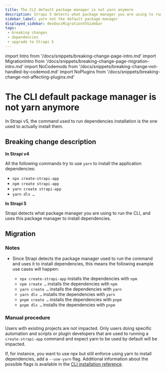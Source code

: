 ```yaml
---
title: The CLI default package manager is not yarn anymore
description: Strapi 5 detects what package manager you are using to run the CLI, and uses this package manager to install dependencies.
sidebar_label: yarn not the default package manager
displayed_sidebar: devDocsMigrationV5Sidebar
tags:
 - breaking changes
 - dependencies
 - upgrade to Strapi 5
---
```


import Intro from '/docs/snippets/breaking-change-page-intro.md'
import MigrationIntro from '/docs/snippets/breaking-change-page-migration-intro.md'
import NoCodemods from '/docs/snippets/breaking-change-not-handled-by-codemod.md'
import NoPlugins from '/docs/snippets/breaking-change-not-affecting-plugins.md'

# The CLI default package manager is not yarn anymore

In Strapi v5, the command used to run dependencies installation is the one used to actually install them.

<Intro />
<NoPlugins />
<NoCodemods />

## Breaking change description

<SideBySideContainer>

<SideBySideColumn>

**In Strapi v4**

All the following commands try to use `yarn` to install the application dependencies:

- `npx create-strapi-app`
- `npm create strapi-app`
- `yarn create strapi-app`
- `yarn dlx …`

</SideBySideColumn>

<SideBySideColumn>

**In Strapi 5**

Strapi detects what package manager you are using to run the CLI, and uses this package manager to install dependencies.

</SideBySideColumn>

</SideBySideContainer>

## Migration

### Notes

* Since Strapi detects the package manager used to run the command and uses it to install dependencies, this means the following example use cases will happen:

  - `npx create-strapi-app`  installs the dependencies with `npm`
  - `npm create …` installs the dependencies with `npm`
  - `yarn create …` installs the dependencies with `yarn`
  - `yarn dlx …` installs the dependencies with `yarn`
  - `pnpm create …` installs the dependencies with `pnpm`
  - `pnpm dlx …` installs the dependencies with `pnpm`

### Manual procedure

Users with existing projects are not impacted. Only users doing specific automation and scripts or plugin developers that are used to running a `create-strapi-app` command and expect yarn to be used by default will be impacted.

If, for instance, you want to use npx but still enforce using yarn to install dependencies, add a `--use-yarn` flag. Additional information about the possible flags is available in the [CLI installation reference](/dev-docs/installation/cli#cli-installation-options).
